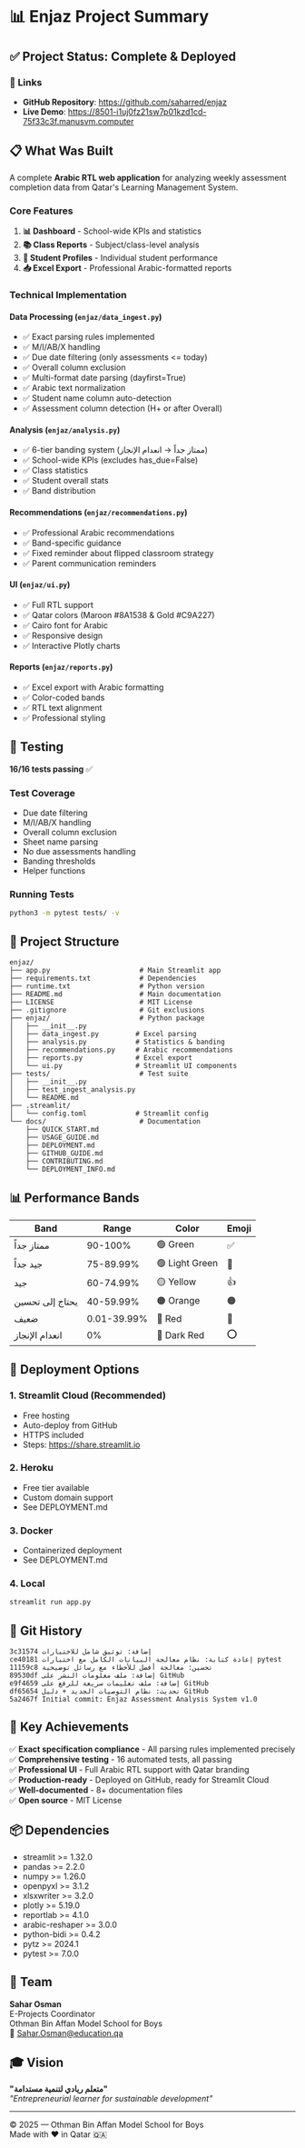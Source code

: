 # 📊 Enjaz Project Summary

## ✅ Project Status: Complete & Deployed

### 🔗 Links

- **GitHub Repository**: https://github.com/saharred/enjaz
- **Live Demo**: https://8501-i1uj0fz21sw7p01kzd1cd-75f33c3f.manusvm.computer

## 📋 What Was Built

A complete **Arabic RTL web application** for analyzing weekly assessment completion data from Qatar's Learning Management System.

### Core Features

1. **📊 Dashboard** - School-wide KPIs and statistics
2. **📚 Class Reports** - Subject/class-level analysis
3. **👤 Student Profiles** - Individual student performance
4. **📥 Excel Export** - Professional Arabic-formatted reports

### Technical Implementation

#### Data Processing (`enjaz/data_ingest.py`)
- ✅ Exact parsing rules implemented
- ✅ M/I/AB/X handling
- ✅ Due date filtering (only assessments <= today)
- ✅ Overall column exclusion
- ✅ Multi-format date parsing (dayfirst=True)
- ✅ Arabic text normalization
- ✅ Student name column auto-detection
- ✅ Assessment column detection (H+ or after Overall)

#### Analysis (`enjaz/analysis.py`)
- ✅ 6-tier banding system (ممتاز جداً → انعدام الإنجاز)
- ✅ School-wide KPIs (excludes has_due=False)
- ✅ Class statistics
- ✅ Student overall stats
- ✅ Band distribution

#### Recommendations (`enjaz/recommendations.py`)
- ✅ Professional Arabic recommendations
- ✅ Band-specific guidance
- ✅ Fixed reminder about flipped classroom strategy
- ✅ Parent communication reminders

#### UI (`enjaz/ui.py`)
- ✅ Full RTL support
- ✅ Qatar colors (Maroon #8A1538 & Gold #C9A227)
- ✅ Cairo font for Arabic
- ✅ Responsive design
- ✅ Interactive Plotly charts

#### Reports (`enjaz/reports.py`)
- ✅ Excel export with Arabic formatting
- ✅ Color-coded bands
- ✅ RTL text alignment
- ✅ Professional styling

## 🧪 Testing

**16/16 tests passing** ✅

### Test Coverage
- Due date filtering
- M/I/AB/X handling
- Overall column exclusion
- Sheet name parsing
- No due assessments handling
- Banding thresholds
- Helper functions

### Running Tests
```bash
python3 -m pytest tests/ -v
```

## 📁 Project Structure

```
enjaz/
├── app.py                      # Main Streamlit app
├── requirements.txt            # Dependencies
├── runtime.txt                 # Python version
├── README.md                   # Main documentation
├── LICENSE                     # MIT License
├── .gitignore                  # Git exclusions
├── enjaz/                      # Python package
│   ├── __init__.py
│   ├── data_ingest.py         # Excel parsing
│   ├── analysis.py            # Statistics & banding
│   ├── recommendations.py     # Arabic recommendations
│   ├── reports.py             # Excel export
│   └── ui.py                  # Streamlit UI components
├── tests/                      # Test suite
│   ├── __init__.py
│   ├── test_ingest_analysis.py
│   └── README.md
├── .streamlit/
│   └── config.toml            # Streamlit config
└── docs/                       # Documentation
    ├── QUICK_START.md
    ├── USAGE_GUIDE.md
    ├── DEPLOYMENT.md
    ├── GITHUB_GUIDE.md
    ├── CONTRIBUTING.md
    └── DEPLOYMENT_INFO.md
```

## 📊 Performance Bands

| Band | Range | Color | Emoji |
|------|-------|-------|-------|
| ممتاز جداً | 90-100% | 🟢 Green | ✅ |
| جيد جداً | 75-89.99% | 🟢 Light Green | 🌟 |
| جيد | 60-74.99% | 🟡 Yellow | 👍 |
| يحتاج إلى تحسين | 40-59.99% | 🟠 Orange | 🟠 |
| ضعيف | 0.01-39.99% | 🔴 Red | 🔴 |
| انعدام الإنجاز | 0% | 🔴 Dark Red | ⭕ |

## 🚀 Deployment Options

### 1. Streamlit Cloud (Recommended)
- Free hosting
- Auto-deploy from GitHub
- HTTPS included
- Steps: https://share.streamlit.io

### 2. Heroku
- Free tier available
- Custom domain support
- See DEPLOYMENT.md

### 3. Docker
- Containerized deployment
- See DEPLOYMENT.md

### 4. Local
```bash
streamlit run app.py
```

## 📝 Git History

```
3c31574 إضافة: توثيق شامل للاختبارات
ce40181 إعادة كتابة: نظام معالجة البيانات الكامل مع اختبارات pytest
11159c8 تحسين: معالجة أفضل للأخطاء مع رسائل توضيحية
89530df إضافة: ملف معلومات النشر على GitHub
e9f4659 إضافة: ملف تعليمات سريعة للرفع على GitHub
df65654 تحديث: نظام التوصيات الجديد + دليل GitHub
5a2467f Initial commit: Enjaz Assessment Analysis System v1.0
```

## 🎯 Key Achievements

✅ **Exact specification compliance** - All parsing rules implemented precisely  
✅ **Comprehensive testing** - 16 automated tests, all passing  
✅ **Professional UI** - Full Arabic RTL support with Qatar branding  
✅ **Production-ready** - Deployed on GitHub, ready for Streamlit Cloud  
✅ **Well-documented** - 8+ documentation files  
✅ **Open source** - MIT License  

## 📦 Dependencies

- streamlit >= 1.32.0
- pandas >= 2.2.0
- numpy >= 1.26.0
- openpyxl >= 3.1.2
- xlsxwriter >= 3.2.0
- plotly >= 5.19.0
- reportlab >= 4.1.0
- arabic-reshaper >= 3.0.0
- python-bidi >= 0.4.2
- pytz >= 2024.1
- pytest >= 7.0.0

## 👥 Team

**Sahar Osman**  
E-Projects Coordinator  
Othman Bin Affan Model School for Boys  
📧 Sahar.Osman@education.qa

## 🎓 Vision

**"متعلم ريادي لتنمية مستدامة"**  
*"Entrepreneurial learner for sustainable development"*

---

© 2025 — Othman Bin Affan Model School for Boys  
Made with ❤️ in Qatar 🇶🇦
